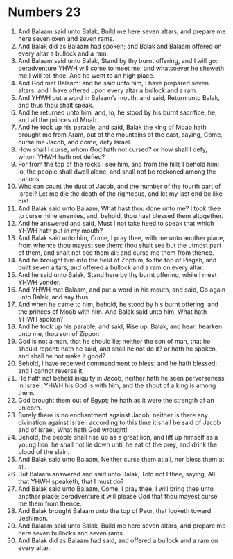 ﻿# Numbers 23
1. And Balaam said unto Balak, Build me here seven altars, and prepare me here seven oxen and seven rams. 
2. And Balak did as Balaam had spoken; and Balak and Balaam offered on every altar a bullock and a ram. 
3. And Balaam said unto Balak, Stand by thy burnt offering, and I will go: peradventure YHWH will come to meet me: and whatsoever he sheweth me I will tell thee. And he went to an high place. 
4. And God met Balaam: and he said unto him, I have prepared seven altars, and I have offered upon every altar a bullock and a ram. 
5. And YHWH put a word in Balaam’s mouth, and said, Return unto Balak, and thus thou shalt speak. 
6. And he returned unto him, and, lo, he stood by his burnt sacrifice, he, and all the princes of Moab. 
7. And he took up his parable, and said, Balak the king of Moab hath brought me from Aram, out of the mountains of the east, saying, Come, curse me Jacob, and come, defy Israel. 
8. How shall I curse, whom God hath not cursed? or how shall I defy, whom YHWH hath not defied? 
9. For from the top of the rocks I see him, and from the hills I behold him: lo, the people shall dwell alone, and shall not be reckoned among the nations. 
10. Who can count the dust of Jacob, and the number of the fourth part of Israel? Let me die the death of the righteous, and let my last end be like his! 
11. And Balak said unto Balaam, What hast thou done unto me? I took thee to curse mine enemies, and, behold, thou hast blessed them altogether. 
12. And he answered and said, Must I not take heed to speak that which YHWH hath put in my mouth? 
13. And Balak said unto him, Come, I pray thee, with me unto another place, from whence thou mayest see them: thou shalt see but the utmost part of them, and shalt not see them all: and curse me them from thence. 
14.  And he brought him into the field of Zophim, to the top of Pisgah, and built seven altars, and offered a bullock and a ram on every altar. 
15. And he said unto Balak, Stand here by thy burnt offering, while I meet YHWH yonder. 
16. And YHWH met Balaam, and put a word in his mouth, and said, Go again unto Balak, and say thus. 
17. And when he came to him, behold, he stood by his burnt offering, and the princes of Moab with him. And Balak said unto him, What hath YHWH spoken? 
18. And he took up his parable, and said, Rise up, Balak, and hear; hearken unto me, thou son of Zippor: 
19. God is not a man, that he should lie; neither the son of man, that he should repent: hath he said, and shall he not do it? or hath he spoken, and shall he not make it good? 
20. Behold, I have received commandment to bless: and he hath blessed; and I cannot reverse it. 
21. He hath not beheld iniquity in Jacob, neither hath he seen perverseness in Israel: YHWH his God is with him, and the shout of a king is among them. 
22. God brought them out of Egypt; he hath as it were the strength of an unicorn. 
23. Surely there is no enchantment against Jacob, neither is there any divination against Israel: according to this time it shall be said of Jacob and of Israel, What hath God wrought! 
24. Behold, the people shall rise up as a great lion, and lift up himself as a young lion: he shall not lie down until he eat of the prey, and drink the blood of the slain. 
25.  And Balak said unto Balaam, Neither curse them at all, nor bless them at all. 
26. But Balaam answered and said unto Balak, Told not I thee, saying, All that YHWH speaketh, that I must do? 
27.  And Balak said unto Balaam, Come, I pray thee, I will bring thee unto another place; peradventure it will please God that thou mayest curse me them from thence. 
28. And Balak brought Balaam unto the top of Peor, that looketh toward Jeshimon. 
29. And Balaam said unto Balak, Build me here seven altars, and prepare me here seven bullocks and seven rams. 
30. And Balak did as Balaam had said, and offered a bullock and a ram on every altar. 
